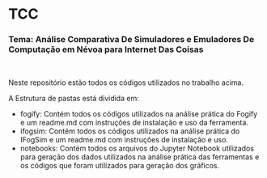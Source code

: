 # TCC

### Tema: Análise Comparativa De Simuladores e Emuladores De Computação em Névoa para Internet Das Coisas

</br>

Neste repositório estão todos os códigos utilizados no trabalho acima.

A Estrutura de pastas está dividida em:

- fogify: Contém todos os códigos utilizados na análise prática do Fogify e um readme.md com instruções de instalação e uso da ferramenta.
- ifogsim: Contém todos os códigos utilizados na análise prática do IFogSim e um readme.md com instruções de instalação e uso.
- notebooks: Contém todos os arquivos do Jupyter Notebook utilizados para geração dos dados utilizados na análise prática das ferramentas e os códigos que foram utilizados para geração dos gráficos.

